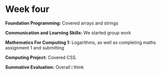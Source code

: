# Week four

**Foundation Programming:** Covered arrays and strings

**Communication and Learning Skills:** We started group work

**Mathematics For Computing 1:** Logarithms, as well as completing maths assignment 1 and submitting

**Computing Project:** Covered CSS.

**Summative Evaluation:** Overall i think 

